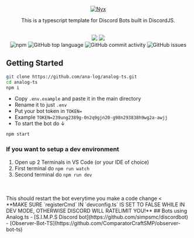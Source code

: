 <p align="center">
  <a href="#">
    <img alt="Nyx" src="https://cdn.discordapp.com/attachments/762378948566319136/1004125412261101650/analog_ts_logo.svg"/>
  </a>
</p>

<div align="center">
  
  This is a typescript template for Discord Bots built in DiscordJS.
  
  <br />
</div>
<div align="center">
  <img src="https://img.shields.io/badge/TypeScript-007ACC?style=for-the-badge&logo=typescript&logoColor=white">
  <img src="https://img.shields.io/badge/Prisma-3982CE?style=for-the-badge&logo=Prisma&logoColor=white">
  
</div>
<div align="center">
  <img alt="npm" src="https://img.shields.io/npm/v/discord.js?label=D.JS&style=flat-square">
  <img alt="GitHub top language" src="https://img.shields.io/github/languages/top/ana-log/analog-ts?style=flat-square">
  <img alt="GitHub commit activity" src="https://img.shields.io/github/commit-activity/w/ana-log/analog-ts?style=flat-square">
  <img alt="GitHub issues" src="https://img.shields.io/github/issues/ana-log/analog-ts?style=flat-square">
</div>

## Getting Started 

```sh
git clone https://github.com/ana-log/analog-ts.git
cd analog-ts
npm i
```
- Copy `.env.example` and paste it in the main directory
- Rename it to just `.env`
- Put your bot token in `TOKEN=` 
- Example `TOKEN=239ung2389g-0n2q9gjn20-g98n293838h9wg2a-awjj`
- To start the bot do ↓
```sh
npm start
```
### If you want to setup a dev environment 
1. Open up 2 Terminals in VS Code (or your IDE of choice)
2. First terminal do `npm run watch`
3. Second terminal do `npm run dev` 
<br>
<br>
This should restart the bot everytime you make a code change
<
<br>
**MAKE SURE `registerCmd` IN `devconfig.ts` IS SET TO FALSE WHILE IN DEV MODE, OTHERWISE DISCORD WILL RATELIMIT YOU!**
## Bots using Analog.ts
- [S.I.M.P.S Discord bot](https://github.com/simpsmc/discordbot)
- [Observer-Bot-TS](https://github.com/ComparatorCraftSMP/observer-bot-ts)